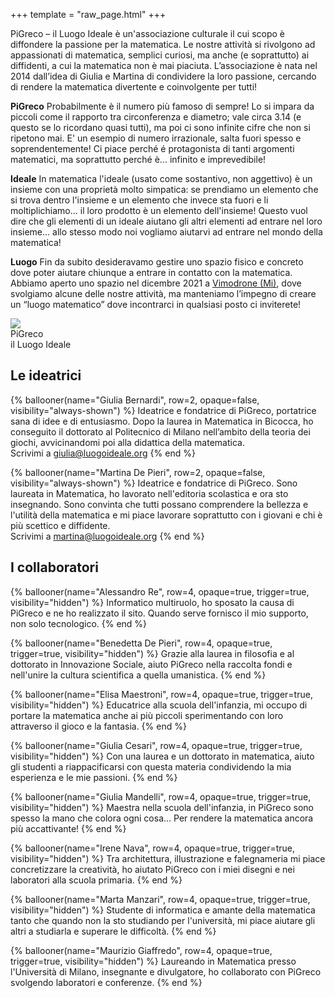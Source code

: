 +++
template = "raw_page.html"
+++
<div class="content colorlink newstyle">
<div>
PiGreco – il Luogo Ideale è un'associazione culturale il cui scopo è diffondere la passione per la matematica.
Le nostre attività si rivolgono ad appassionati di matematica, semplici curiosi, ma anche (e soprattutto) ai diffidenti,
a cui la matematica non è mai piaciuta.
L’associazione è nata nel 2014 dall’idea di Giulia e Martina di condividere la loro passione,
cercando di rendere la matematica divertente e coinvolgente per tutti!
<div class='logo-description'>
<p><b>PiGreco</b> Probabilmente è il numero più famoso di sempre! Lo si impara da piccoli come il rapporto tra circonferenza e diametro; vale circa 3.14 (e questo se lo ricordano quasi tutti), ma poi ci sono infinite cifre che non si ripetono mai. E' un esempio di numero irrazionale, salta fuori spesso e soprendentemente! Ci piace perché é protagonista di tanti argomenti matematici, ma soprattutto perché è... infinito e imprevedibile!</p>
<p><b>Ideale</b> In matematica l'ideale (usato come sostantivo, non  aggettivo) è un insieme con una proprietà molto simpatica: se prendiamo un elemento che si trova dentro l'insieme e un elemento che invece sta fuori e li moltiplichiamo... il loro prodotto è un elemento dell'insieme! Questo vuol dire che gli elementi di un ideale aiutano gli altri elementi ad entrare nel loro insieme... allo stesso modo noi vogliamo aiutarvi ad entrare nel mondo della matematica!</p>
<p><b>Luogo</b> Fin da subito desideravamo gestire uno spazio fisico e concreto dove poter aiutare chiunque a entrare in contatto con la matematica. Abbiamo aperto uno spazio nel dicembre 2021 a <a href="https://goo.gl/maps/gE9G18wyNPBv1Hve8">Vimodrone (Mi)</a>, dove svolgiamo alcune delle nostre attività, ma manteniamo l’impegno di creare un “luogo matematico” dove incontrarci in qualsiasi posto ci inviterete!</p>
<div class='full-logo'>
<img src="/images/logo.png" />
<div><span>PiGreco</span></br>il <span>Luogo</span> <span>Ideale</span></div>
</div>
</div>
</div>

<div>
<h2>Le ideatrici</h2>
<div class="balloonbox">

{% ballooner(name="Giulia Bernardi", row=2, opaque=false, visibility="always-shown") %}
Ideatrice e fondatrice di PiGreco, portatrice sana di idee e di entusiasmo.
Dopo la laurea in Matematica in Bicocca, ho conseguito il dottorato al Politecnico di Milano nell’ambito della teoria dei giochi, avvicinandomi poi alla didattica della matematica.
<br/>Scrivimi a <a href="mailto:giulia@luogoideale.org">giulia@luogoideale.org</a>
{% end %}

{% ballooner(name="Martina De Pieri", row=2, opaque=false, visibility="always-shown") %}
Ideatrice e fondatrice di PiGreco. Sono laureata in Matematica, ho lavorato nell'editoria scolastica e ora sto insegnando. Sono convinta che tutti possano comprendere la bellezza e l'utilità della matematica e mi piace lavorare soprattutto con i giovani e chi è più scettico e diffidente.
<br/>Scrivimi a <a href="mailto:martina@luogoideale.org">martina@luogoideale.org</a>
{% end %}

</div>
</div>

<div>
<h2>I collaboratori</h2>
<div class="balloonbox">
{% ballooner(name="Alessandro Re", row=4, opaque=true, trigger=true, visibility="hidden") %}
Informatico multiruolo, ho sposato la causa di PiGreco e ne ho realizzato il sito. Quando serve fornisco il mio supporto, non solo tecnologico.
{% end %}

{% ballooner(name="Benedetta De Pieri", row=4, opaque=true, trigger=true, visibility="hidden") %}
Grazie alla laurea in filosofia e al dottorato in Innovazione Sociale, aiuto PiGreco nella raccolta fondi e nell'unire la cultura scientifica a quella umanistica.
{% end %}

{% ballooner(name="Elisa Maestroni", row=4, opaque=true, trigger=true, visibility="hidden") %}
Educatrice alla scuola dell'infanzia, mi occupo di portare la matematica anche ai più piccoli sperimentando con loro attraverso il gioco e la fantasia.
{% end %}

{% ballooner(name="Giulia Cesari", row=4, opaque=true, trigger=true, visibility="hidden") %}
Con una laurea e un dottorato in matematica, aiuto gli studenti a riappacificarsi con questa materia condividendo la mia esperienza e le mie passioni.
{% end %}
</div>

<div class="balloonbox">
{% ballooner(name="Giulia Mandelli", row=4, opaque=true, trigger=true, visibility="hidden") %}
Maestra nella scuola dell'infanzia, in PiGreco sono spesso la mano che colora ogni cosa... Per rendere la matematica ancora più accattivante!
{% end %}

{% ballooner(name="Irene Nava", row=4, opaque=true, trigger=true, visibility="hidden") %}
Tra architettura, illustrazione e falegnameria mi piace concretizzare la creatività, ho aiutato PiGreco con i miei disegni e nei laboratori alla scuola primaria.
{% end %}

{% ballooner(name="Marta Manzari", row=4, opaque=true, trigger=true, visibility="hidden") %}
Studente di informatica e amante della matematica tanto che quando non la sto studiando per l'università, mi piace aiutare gli altri a studiarla e superare le difficoltà.
{% end %}

{% ballooner(name="Maurizio Giaffredo", row=4, opaque=true, trigger=true, visibility="hidden") %}
Laureando in Matematica presso l'Università di Milano, insegnante e divulgatore, ho collaborato con PiGreco svolgendo laboratori e conferenze.
{% end %}
</div>

</div>

</div>
